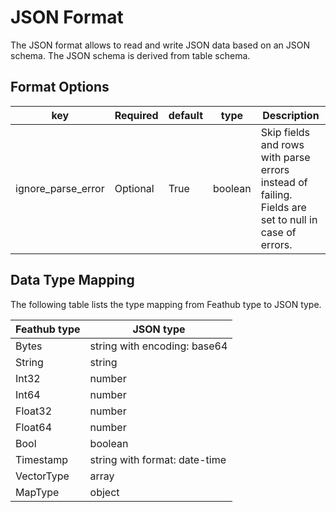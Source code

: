# JSON Format

The JSON format allows to read and write JSON data based on an JSON schema. The JSON 
schema is derived from table schema.

## Format Options

| key                | Required | default | type    | Description                                                                                          |
|--------------------|----------|---------|---------|------------------------------------------------------------------------------------------------------|
| ignore_parse_error | Optional | True    | boolean | Skip fields and rows with parse errors instead of failing. Fields are set to null in case of errors. |

## Data Type Mapping

The following table lists the type mapping from Feathub type to JSON type.

| Feathub type | JSON type                     |
|--------------|-------------------------------|
| Bytes        | string with encoding: base64  |
| String       | string                        |
| Int32        | number                        |
| Int64        | number                        |
| Float32      | number                        |
| Float64      | number                        |
| Bool         | boolean                       |
| Timestamp    | string with format: date-time |
| VectorType   | array                         | 
| MapType      | object                        | 
